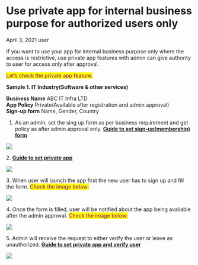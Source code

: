 # Use private app for internal business purpose for authorized users only

April 3, 2021 user

If you want to use your app for internal business purpose only where the access is restrictive, use private app features with admin can give authority to user for access only after approval.

<mark style="color:purple;">Let’s check the private app feature.</mark>&#x20;



**Sample 1. IT Industry(Software & other services)**

**Business Name**  ABC IT Infra LTD\
**App Policy**  Private(Available after registration and admin approval)\
**Sign-up form** Name, Gender, Country



1. As an admin, set the sing up form as per business requirement and get policy as after admin approval only. [**Guide to set sign-up(membership) form**](../appmanage/service/membership-form.md)

![](https://support.swing2app.com/wp-content/uploads/2020/08/3-%E2%80%93-21.png)

2\. [**Guide to set private app**](../quick-tutorial/how-to-make-private-app.md)

![](https://support.swing2app.com/wp-content/uploads/2020/08/3-%E2%80%93-22.png)

3\. When user will launch the app first the new user has to sign up and fill the form. <mark style="color:purple;">Check the image below:</mark>

![](https://support.swing2app.com/wp-content/uploads/2020/08/Hotel-%E2%80%93-12.png)

4\. Once the form is filled, user will be notified about the app being available after the admin approval. <mark style="color:purple;">Check the image below:</mark>

![](https://support.swing2app.com/wp-content/uploads/2020/08/Hotel-%E2%80%93-13.png)

5\. Admin will receive the request to either verify the user or leave as unauthorized. [**Guide to set private app and verify user**](../appmanage/service/app-subscriptionpolicy.md)

![](https://support.swing2app.com/wp-content/uploads/2020/08/3-%E2%80%93-23.png)

